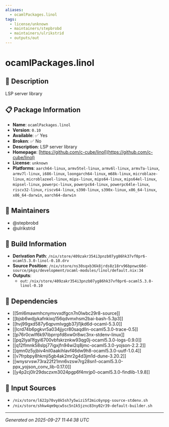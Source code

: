 ```yaml
---
aliases:
  - ocamlPackages.linol
tags:
  - license/unknown
  - maintainers/stepbrobd
  - maintainers/ulrikstrid
  - outputs/out
---
```


# ocamlPackages.linol

## 📝 Description

LSP server library

## 📋 Package Information

- **Name**: `ocamlPackages.linol`
- **Version**: `0.10`
- **Available**: ✅ Yes
- **Broken**: ✅ No
- **Description**: LSP server library
- **Homepage**: [https://github.com/c-cube/linol](https://github.com/c-cube/linol)
- **License**: `unknown`
- **Platforms**: `aarch64-linux`, `armv5tel-linux`, `armv6l-linux`, `armv7a-linux`, `armv7l-linux`, `i686-linux`, `loongarch64-linux`, `m68k-linux`, `microblaze-linux`, `microblazeel-linux`, `mips-linux`, `mips64-linux`, `mips64el-linux`, `mipsel-linux`, `powerpc-linux`, `powerpc64-linux`, `powerpc64le-linux`, `riscv32-linux`, `riscv64-linux`, `s390-linux`, `s390x-linux`, `x86_64-linux`, `x86_64-darwin`, `aarch64-darwin`
## 👥 Maintainers

- @stepbrobd
- @ulrikstrid


## 🔧 Build Information

- **Derivation Path**: `/nix/store/409zakr354i3pnzb07yg86hk37vf0pr6-ocaml5.3.0-linol-0.10.drv`
- **Source Position**: `/nix/store/ns30sqxb36k8jrds8z18rv96bpnwc60d-source/pkgs/development/ocaml-modules/linol/default.nix:34`
- **Outputs**:
  - `out`:  `/nix/store/409zakr354i3pnzb07yg86hk37vf0pr6-ocaml5.3.0-linol-0.10`

## 🔗 Dependencies

- [[5ml6mawmhcnymvvxdfgcn7n0lwbc29r8-source]]
- [[bjsb6wdjykafnkixq156qdvmxhsm2bai-bash-5.3p3]]
- [[hvj99gxd587y6qpvmlvggb37jl1jkd6d-ocaml-5.3.0]]
- [[lcrd74b6pgkvr5a034jjycr80saqdlln-ocaml5.3.0-trace-0.5]]
- [[p76r0cwlf6k97ibprrpfd8xw0r8wc3nx-stdenv-linux]]
- [[pq2lyal1fgyi6700vbfskrznkw93qg0j-ocaml5.3.0-logs-0.9.0]]
- [[q12flmnk58slpj77igxjfn94wi2q8jmc-ocaml5.3.0-yojson-2.2.2]]
- [[qmn0z5yjbiv4nil0aakihlavf46dw9h8-ocaml5.3.0-uutf-1.0.4]]
- [[v7frpbpy8hkmji5gb4ak2mr2g4d3jm1d-dune-3.20.2]]
- [[wnysrvsw73ra22f21mn6vzsw7rg28sn1-ocaml5.3.0-ppx_yojson_conv_lib-0.17.0]]
- [[y4p2cj0lr29dsczxm3024pgp6f4mrjp0-ocaml5.3.0-findlib-1.9.8]]

## 📁 Input Sources

- `/nix/store/l622p70vy8k5sh7y5wizi5f2mic6ynpg-source-stdenv.sh`
- `/nix/store/shkw4qm9qcw5sc5n1k5jznc83ny02r39-default-builder.sh`

---
*Generated on 2025-09-27 11:44:38 UTC*
